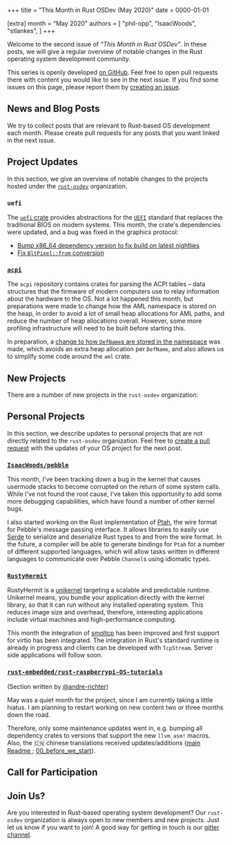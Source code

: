 +++
title = "This Month in Rust OSDev (May 2020)"
date = 0000-01-01

[extra]
month = "May 2020"
authors = [
    "phil-opp",
    "IsaacWoods",
    "stlankes",
]
+++

Welcome to the second issue of _"This Month in Rust OSDev"_. In these posts, we will give a regular overview of notable changes in the Rust operating system development community.

<!-- more -->

This series is openly developed [on GitHub](https://github.com/rust-osdev/homepage/). Feel free to open pull requests there with content you would like to see in the next issue. If you find some issues on this page, please report them by [creating an issue](https://github.com/rust-osdev/homepage/issues/new).

<!--
    This is a draft for the upcoming "This Month in Rust OSDev (May 2020)" post.
    Feel free to create pull requests against the `next` branch to add your
    content here.

    Please take a look at the past posts on https://rust-osdev.com/ to see the
    general structure of these posts.
-->

## News and Blog Posts

We try to collect posts that are relevant to Rust-based OS development each month. Please create pull requests for any posts that you want linked in the next issue.


## Project Updates

In this section, we give an overview of notable changes to the projects hosted under the [`rust-osdev`] organization.

[`rust-osdev`]: https://github.com/rust-osdev/about

### `uefi`

The [`uefi` crate](https://github.com/rust-osdev/uefi-rs) provides abstractions for the [`UEFI`](https://en.wikipedia.org/wiki/Unified_Extensible_Firmware_Interface) standard that replaces the traditional BIOS on modern systems. This month, the crate's dependencies were updated, and a bug was fixed in the graphics protocol:

- [Bump x86_64 dependency version to fix build on latest nightlies](https://github.com/rust-osdev/uefi-rs/pull/134)
- [Fix `BltPixel::from` conversion](https://github.com/rust-osdev/uefi-rs/pull/135)

### [`acpi`](https://github.com/rust-osdev/acpi)
The `acpi` repository contains crates for parsing the ACPI tables – data structures that the firmware of modern
computers use to relay information about the hardware to the OS. Not a lot happened this month, but preparations
were made to change how the AML namespace is stored on the heap, in order to avoid a lot of small heap allocations
for AML paths, and reduce the number of heap allocations overall. However, some more profiling infrastructure will
need to be built before starting this.

In preparation, a [change to how `DefName`s are stored in the namespace](https://github.com/rust-osdev/acpi/commit/3b08721981d85e7bd82124db8c72e0c31d243771) was made, which avoids an extra heap
allocation per `DefName`, and also allows us to simplify some code around the `aml` crate.

## New Projects

There are a number of new projects in the `rust-osdev` organization:


## Personal Projects

In this section, we describe updates to personal projects that are not directly related to the `rust-osdev` organization. Feel free to [create a pull request](https://github.com/rust-osdev/homepage/pulls) with the updates of your OS project for the next post.

### [`IsaacWoods/pebble`](https://github.com/IsaacWoods/pebble)
This month, I've been tracking down a bug in the kernel that causes usermode stacks to become corrupted on the
return of some system calls. While I've not found the root cause, I've taken this opportunity to add some more
debugging capabilities, which have found a number of other kernel bugs.

I also started working on the Rust implementation of [Ptah](https://github.com/IsaacWoods/pebble/tree/master/lib/ptah/src),
the wire format for Pebble's message passing interface. It allows libraries to easily use [Serde](https://serde.rs/) to
serialize and deserialize Rust types to and from the wire format. In the future, a compiler will be able to
generate bindings for `Ptah` for a number of different supported languages, which will allow tasks written in
different languages to communicate over Pebble `Channel`s using idiomatic types.

### [`RustyHermit`](https://github.com/hermitcore/rusty-hermit)

RustyHermit is a [unikernel](http://unikernel.org) targeting a scalable and predictable runtime. Unikernel means, you bundle your application directly with the kernel library, so that it can run without any installed operating system.
This reduces image size and overhead, therefore, interesting applications include virtual machines and high-performance computing.

This month the integration of [smoltcp](https://github.com/smoltcp-rs/smoltcp) has been improved and first support for virtio has been integrated. The integration in Rust's standard runtime is already in progress and clients can be developed with `TcpStream`. Server side applications will follow soon.

### [`rust-embedded/rust-raspberrypi-OS-tutorials`](https://github.com/rust-embedded/rust-raspberrypi-OS-tutorials)

<span class="gray">(Section written by [@andre-richter](https://github.com/andre-richter))</span>

May was a quiet month for the project, since I am currently taking a little hiatus. I am planning to restart working on new content two or three months down the road.

Therefore, only some maintenance updates went in, e.g. bumping all dependency crates to versions that support the new `llvm_asm!` macros. Also, the :cn: chinese translations received updates/additions ([main Readme ](https://github.com/rust-embedded/rust-raspberrypi-OS-tutorials/blob/master/README.CN.md); [00_before_we_start](https://github.com/rust-embedded/rust-raspberrypi-OS-tutorials/blob/master/00_before_we_start/README.CN.md)).

## Call for Participation


## Join Us?

Are you interested in Rust-based operating system development? Our `rust-osdev` organization is always open to new members and new projects. Just let us know if you want to join! A good way for getting in touch is our [gitter channel](https://gitter.im/rust-osdev/Lobby).
